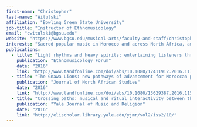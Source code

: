 ```yaml
---
first-name: "Christopher"
last-name: "Witulski"
affiliation: "Bowling Green State University"
job-title: "Instructor of Ethnomusicology"
email: "cwitulski@bgsu.edu"
website: "https://www.bgsu.edu/musical-arts/faculty-and-staff/christopher-witulski.html"
interests: "Sacred popular music in Morocco and across North Africa, analytical methodologies, gnawa music, and authenticity"
publications:
  - title: "Light rhythms and heavy spirits: entertaining listeners through gnawa musical and ritual adaptations in Morocco"
    publication: "Ethnomusicology Forum"
    date: "2016"
    link: "http://www.tandfonline.com/doi/abs/10.1080/17411912.2016.1177463?journalCode=remf20"
  - title: "The Gnawa Lions: new pathways of advancement for Moroccan professional ritual musicians"
    publication: "Journal of North African Studies"
    date: "2016"
    link: "http://www.tandfonline.com/doi/abs/10.1080/13629387.2016.1151358"
  - title: "Crossing paths: musical and ritual interactivity between the ḥamadsha and gnawa in Sidi Ali, Morocco"
    publication: "Yale Journal of Music and Religion"
    date: "2016"
    link: "http://elischolar.library.yale.edu/yjmr/vol2/iss2/10/"
---
```

